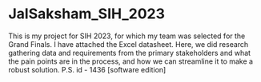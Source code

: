 # JalSaksham_SIH_2023
This is my project for SIH 2023, for which my team was selected for the Grand Finals. I have attached the Excel datasheet. Here, we did research gathering data and requirements from the primary stakeholders and what the pain points are in the process, and how we can streamline it to make a robust solution. 
P.S. id - 1436 [software edition] 
